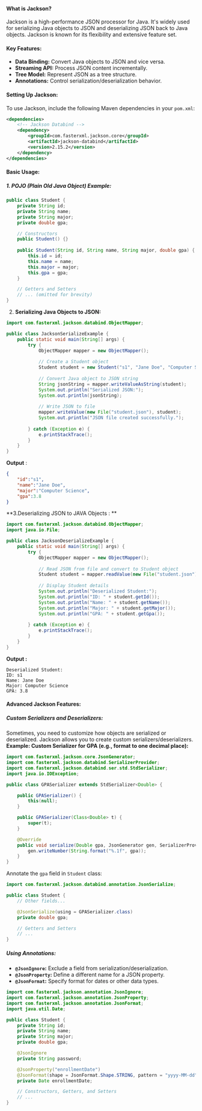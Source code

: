 #### **What is Jackson?**
Jackson is a high-performance JSON processor for Java. It's widely used for serializing Java objects to JSON and deserializing JSON back to Java objects. Jackson is known for its flexibility and extensive feature set.
#### **Key Features:**
- **Data Binding:** Convert Java objects to JSON and vice versa.
- **Streaming API:** Process JSON content incrementally.
- **Tree Model:** Represent JSON as a tree structure.
- **Annotations:** Control serialization/deserialization behavior.
#### **Setting Up Jackson:**
To use Jackson, include the following Maven dependencies in your `pom.xml`:
```xml
<dependencies>
    <!-- Jackson Databind -->
    <dependency>
        <groupId>com.fasterxml.jackson.core</groupId>
        <artifactId>jackson-databind</artifactId>
        <version>2.15.2</version>
    </dependency>
</dependencies>
```
#### **Basic Usage:**
##### **1. POJO (Plain Old Java Object) Example:**
```Java
public class Student {
    private String id;
    private String name;
    private String major;
    private double gpa;

    // Constructors
    public Student() {}
    
    public Student(String id, String name, String major, double gpa) {
        this.id = id;
        this.name = name;
        this.major = major;
        this.gpa = gpa;
    }

    // Getters and Setters
    // ... (omitted for brevity)
}
```
2. **Serializing Java Objects to JSON:**
```Java
import com.fasterxml.jackson.databind.ObjectMapper;

public class JacksonSerializeExample {
    public static void main(String[] args) {
        try {
            ObjectMapper mapper = new ObjectMapper();
            
            // Create a Student object
            Student student = new Student("s1", "Jane Doe", "Computer Science", 3.8);
            
            // Convert Java object to JSON string
            String jsonString = mapper.writeValueAsString(student);
            System.out.println("Serialized JSON:");
            System.out.println(jsonString);
            
            // Write JSON to file
            mapper.writeValue(new File("student.json"), student);
            System.out.println("JSON file created successfully.");
            
        } catch (Exception e) {
            e.printStackTrace();
        }
    }
}
```
**Output** :
```JSON
{
    "id":"s1",
    "name":"Jane Doe",
    "major":"Computer Science",
    "gpa":3.8
}
```
**3.Deserializing JSON to JAVA Objects : **
```java
import com.fasterxml.jackson.databind.ObjectMapper;
import java.io.File;

public class JacksonDeserializeExample {
    public static void main(String[] args) {
        try {
            ObjectMapper mapper = new ObjectMapper();
            
            // Read JSON from file and convert to Student object
            Student student = mapper.readValue(new File("student.json"), Student.class);
            
            // Display Student details
            System.out.println("Deserialized Student:");
            System.out.println("ID: " + student.getId());
            System.out.println("Name: " + student.getName());
            System.out.println("Major: " + student.getMajor());
            System.out.println("GPA: " + student.getGpa());
            
        } catch (Exception e) {
            e.printStackTrace();
        }
    }
}
```
**Output :**
```
Deserialized Student:
ID: s1
Name: Jane Doe
Major: Computer Science
GPA: 3.8
```
#### **Advanced Jackson Features:**
##### **Custom Serializers and Deserializers:**
Sometimes, you need to customize how objects are serialized or deserialized. Jackson allows you to create custom serializers/deserializers.
**Example: Custom Serializer for GPA (e.g., format to one decimal place):**
```java
import com.fasterxml.jackson.core.JsonGenerator;
import com.fasterxml.jackson.databind.SerializerProvider;
import com.fasterxml.jackson.databind.ser.std.StdSerializer;
import java.io.IOException;

public class GPASerializer extends StdSerializer<Double> {

    public GPASerializer() {
        this(null);
    }

    public GPASerializer(Class<Double> t) {
        super(t);
    }

    @Override
    public void serialize(Double gpa, JsonGenerator gen, SerializerProvider provider) throws IOException {
        gen.writeNumber(String.format("%.1f", gpa));
    }
}
```
Annotate the `gpa` field in `Student` class:
```java
import com.fasterxml.jackson.databind.annotation.JsonSerialize;

public class Student {
    // Other fields...

    @JsonSerialize(using = GPASerializer.class)
    private double gpa;

    // Getters and Setters
    // ...
}
```
##### **Using Annotations:**
- **`@JsonIgnore`:** Exclude a field from serialization/deserialization.
- **`@JsonProperty`:** Define a different name for a JSON property.
- **`@JsonFormat`:** Specify format for dates or other data types.
```java
import com.fasterxml.jackson.annotation.JsonIgnore;
import com.fasterxml.jackson.annotation.JsonProperty;
import com.fasterxml.jackson.annotation.JsonFormat;
import java.util.Date;

public class Student {
    private String id;
    private String name;
    private String major;
    private double gpa;

    @JsonIgnore
    private String password;

    @JsonProperty("enrollmentDate")
    @JsonFormat(shape = JsonFormat.Shape.STRING, pattern = "yyyy-MM-dd")
    private Date enrollmentDate;

    // Constructors, Getters, and Setters
    // ...
}
```